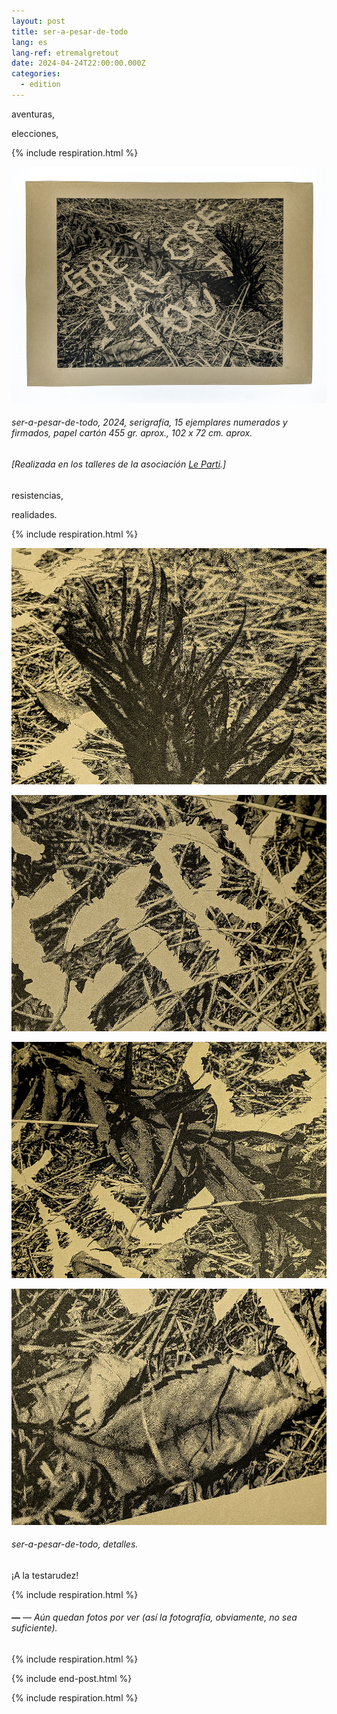 ```yaml
---
layout: post
title: ser-a-pesar-de-todo
lang: es
lang-ref: etremalgretout
date: 2024-04-24T22:00:00.000Z
categories:
  - edition
---
```


aventuras,

elecciones,

{% include respiration.html %}

![](/imgs/PXL_20250227_144513581_Ng_UP.jpg)

###### *ser-a-pesar-de-todo*, 2024, serigrafía, 15 ejemplares numerados y firmados, papel cartón 455 gr. aprox., 102 x 72 cm. aprox.

###### \[Realizada en los talleres de la asociación [Le Parti](https://leparti.net/).]

resistencias,

realidades.

{% include respiration.html %}

![](/imgs/PXL_20250227_144849920_Ng_UP.jpg)

![](/imgs/PXL_20250227_144729292_Ng_UP.jpg)

![](/imgs/PXL_20250227_145031285_Ng_UP.jpg)

![](/imgs/PXL_20250227_144750817_Ng_UP.jpg)

###### *ser-a-pesar-de-todo*, detalles.

¡A la testarudez!

{% include respiration.html %}

###### ***—*** *— Aún quedan fotos por ver (así la fotografía, obviamente, no sea suficiente).*

{% include respiration.html %}

{% include end-post.html %}

{% include respiration.html %}
